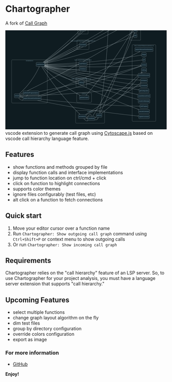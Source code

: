 # Chartographer

A fork of [Call Graph](https://github.com/beicause/call-graph)

![chartographer](https://raw.githubusercontent.com/arpinfidel/vscode-chartographer/master/assets/call-graph.png)
vscode extension to generate call graph using [Cytoscape.js](https://js.cytoscape.org/) based on vscode call hierarchy language feature.

## Features

* show functions and methods grouped by file
* display function calls and interface implementations
* jump to function location on ctrl/cmd + click
* click on function to highlight connections
* supports color themes
* ignore files configurably (test files, etc)
* alt click on a function to fetch connections

## Quick start

1. Move your editor cursor over a function name
2. Run `Chartographer: Show outgoing call graph` command using `Ctrl+Shift+P` or context menu to show outgoing calls
3. Or run `Chartographer: Show incoming call graph`

## Requirements

Chartographer relies on the "call hierarchy" feature of an LSP server. So, to use Chartographer for your project analysis, you must have a language server extension that supports "call hierarchy."

## Upcoming Features

* select multiple functions
* change graph layout algorithm on the fly
* dim test files
* group by directory configuration
* override colors configuration
* export as image

### For more information

* [GitHub](https://github.com/arpinfidel/vscode-chartographer)

**Enjoy!**
